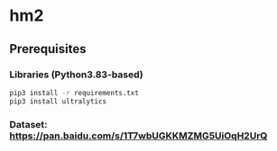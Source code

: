 # hm2
## Prerequisites
### Libraries (Python3.83-based)
```bash
pip3 install -r requirements.txt
pip3 install ultralytics
```
### Dataset: https://pan.baidu.com/s/1T7wbUGKKMZMG5UiOqH2UrQ
